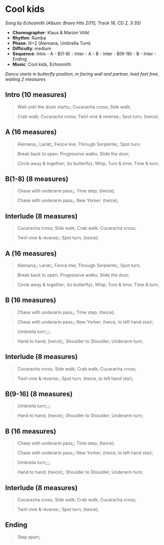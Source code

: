 # Cool kids
*Song by Echosmith (Album: Bravo Hits 2015, Track 18, CD 2, 3:35)*

* **Choreographer**: Klaus & Marion Völkl
* **Rhythm**: Rumba
* **Phase**: III+2 (Alemana, Umbrella Turn)
* **Difficulty**: medium
* **Sequence**: Intro - A - B(1-8) - Inter - A - B - Inter - B(9-16) - B - Inter - Ending
* **Music**: Cool kids, Echosmith

*Dance starts in butterfly position, m facing wall and partner, lead feet free, waiting 2 measures*

## Intro (10 measures)

> Wait until the drum starts;; Cucaracha cross; Side walk;

> Crab walk; Cucaracha cross; Twirl vine & reverse;; Spot turn; (twice);

## A (16 measures)

> Alemana;; Lariat;; Fence line; Through Serpiente;; Spot turn;

> Break back to open; Progressive walks; Slide the door;

> Circle away & together; (to butterfly); Whip; Turn & time; Time & turn;

## B(1-8) (8 measures)

> Chase with underarm pass;; Time step; (twice);

> Chase with underarm pass;; New Yorker; (twice);

## Interlude (8 measures)

> Cucaracha cross; Side walk; Crab walk; Cucaracha cross;

> Twirl vine & reverse;; Spot turn; (twice);

## A (16 measures)


> Alemana;; Lariat;; Fence line; Through Serpiente;; Spot turn;

> Break back to open; Progressive walks; Slide the door;

> Circle away & together; (to butterfly); Whip; Turn & time; Time & turn;

## B (16 measures)

> Chase with underarm pass;; Time step; (twice);

> Chase with underarm pass;; New Yorker; (twice, to left hand star);

> Umbrella turn;;;;

> Hand to hand; (twice);; Shoulder to Shoulder; Underarm turn;

## Interlude (8 measures)

> Cucaracha cross; Side walk; Crab walk; Cucaracha cross;

> Twirl vine & reverse;; Spot turn; (twice, to left hand star);

## B(9-16) (8 measures)

> Umbrella turn;;;;

> Hand to hand; (twice);; Shoulder to Shoulder; Underarm turn;

## B (16 measures)

> Chase with underarm pass;; Time step; (twice);

> Chase with underarm pass;; New Yorker; (twice, to left hand star);

> Umbrella turn;;;;

> Hand to hand; (twice);; Shoulder to Shoulder; Underarm turn;

## Interlude (8 measures)

> Cucaracha cross; Side walk; Crab walk; Cucaracha cross;

> Twirl vine & reverse;; Spot turn; (twice);

## Ending

> Step apart;

<meta name="x:audio-file" content="e/Echosmith/Echosmith - Cool Kids (radio version).mp3">